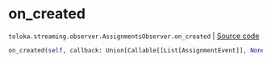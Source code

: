 # on_created
`toloka.streaming.observer.AssignmentsObserver.on_created` | [Source code](https://github.com/Toloka/toloka-kit/blob/v1.2.0/src/streaming/observer.py#L394)

```python
on_created(self, callback: Union[Callable[[List[AssignmentEvent]], None], Callable[[List[AssignmentEvent]], Awaitable[None]]])
```

